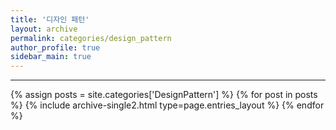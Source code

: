 ```yaml
---
title: '디자인 패턴'
layout: archive
permalink: categories/design_pattern
author_profile: true
sidebar_main: true
---
```


---

{% assign posts = site.categories['DesignPattern'] %}
{% for post in posts %} {% include archive-single2.html type=page.entries_layout %} {% endfor %}
